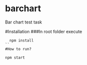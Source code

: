 # barchart
Bar  chart  test  task

#Installation
###In root folder execute
  ```
    npm install
  ``
 #How to run?
  ```
    npm start
  ```
  
